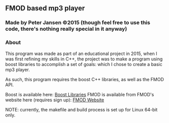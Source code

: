 ## FMOD based mp3 player
### Made by Peter Jansen ©2015 (though feel free to use this code, there's nothing really special in it anyway)
### About
This program was made as part of an educational project in 2015, when I was first refining my skills in C++, the project was to make a program using boost libraries to accomplish a set of goals: which I chose to create a basic mp3 player.

As such, this program requires the boost C++ libraries, as well as the FMOD API. 

Boost is available here: [Boost Libraries](https://www.boost.org)
FMOD is available from FMOD's website here (requires sign up): [FMOD Website](https://www.fmod.com)

NOTE: currently, the makefile and build process is set up for Linux 64-bit only.